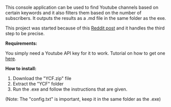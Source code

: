 This console application can be used to find Youtube channels based on certain keywords and it also filters them based on the number of subscribers. It outputs the results as a .md file in the same folder as the exe.

This project was started because of this [Reddit post](https://www.reddit.com/r/gamedev/comments/1gere3c/my_first_game_had_more_than_45m_views_on_youtube/) and it handles the third step to be precise.

**Requirements:**

You simply need a Youtube API key for it to work. Tutorial on how to get one [here](https://www.youtube.com/watch?v=LLAZUTbc97I).


**How to install:**

1. Download the "YCF.zip" file
2. Extract the "YCF" folder
3. Run the .exe and follow the instructions that are given.

(Note: The "config.txt" is important, keep it in the same folder as the .exe)
